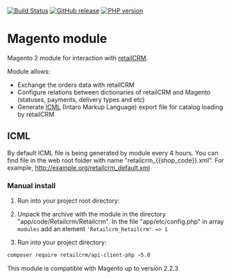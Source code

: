 [![Build Status](https://img.shields.io/travis/retailcrm/magento-module/master.svg?style=flat-square)](https://travis-ci.org/retailcrm/magento-module)
[![GitHub release](https://img.shields.io/github/release/retailcrm/magento-module.svg?style=flat-square)](https://github.com/retailcrm/magento-module/releases)
[![PHP version](https://img.shields.io/badge/PHP->=5.6-blue.svg?style=flat-square)](https://php.net/)

Magento module
==============

Magento 2 module for interaction with [retailCRM](http://www.retailcrm.ru).

Module allows:

* Exchange the orders data with retailCRM
* Configure relations between dictionaries of retailCRM and Magento (statuses, payments, delivery types and etc)
* Generate [ICML](http://www.retailcrm.ru/docs/Developers/ICML) (Intaro Markup Language) export file for catalog loading by retailCRM

## ICML

By default ICML file is being generated by module every 4 hours. You can find file in the web root folder with name "retailcrm_{{shop_code}}.xml". For example, http://example.org/retailcrm_default.xml

### Manual install

1) Run into your project root directory:

1) Unpack the archive with the module in the directory "app/code/Retailcrm/Retailcrm". In the file "app/etc/config.php" in array `modules` add an element `'Retailcrm_Retailcrm' => 1`

2) Run into your project directory:

```bash
composer require retailcrm/api-client-php ~5.0
```

This module is compatible with Magento up to version 2.2.3
